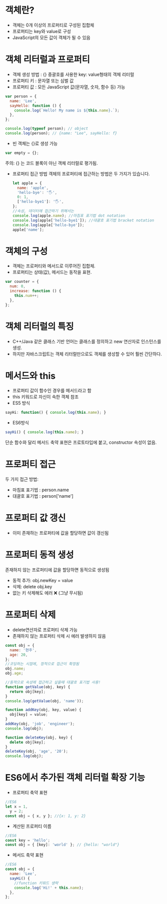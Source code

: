 # 객체란?

- 객체는 0개 이상의 프로퍼티로 구성된 집합체
- 프로퍼티는 key와 value로 구성
- JavaScript의 모든 값이 객체가 될 수 있음

# 객체 리터럴과 프로퍼티

- 객체 생성 방법 : {} 중괄호를 사용한 key: value형태의 객체 리터럴
- 프로퍼티 키 : 문자열 또는 심벌 값
- 프로퍼티 값 : 모든 JavaScript 값(문자열, 숫자, 함수 등) 가능

```javascript
var person = {
  name: 'Lee',
  sayHello: function () {
    console.log(`Hello! My name is ${this.name}.`);
  },
};

console.log(typeof person); // object
console.log(person); // {name: "Lee", sayHello: f}
```

- 빈 객체는 {}로 생성 가능

```javascript
var empty = {};
```

주의: {} 는 코드 블록이 아닌 객체 리터럴로 평가됨.

- 프로퍼티 접근 방법
  객체의 프로퍼티에 접근하는 방법은 두 가지가 있습니다.

  ```javascript
  let apple = {
    name: 'apple',
    'hello-bye': '🖐️',
    0: 1,
    ['hello-bye1']: '🖐️',
  };
  //속성, 데이터에 접근하기 위해서는
  console.log(apple.name); //마침표 표기법 dot notation
  console.log(apple['hello-bye1']); //대괄호 표기법 bracket notation
  console.log(apple['hello-bye']);
  apple['name'];
  ```

# 객체의 구성

- 객체는 프로퍼티와 메서드로 이루어진 집합체.
- 프로퍼티는 상태(값), 메서드는 동작을 표현.

```javascript
var counter = {
  num: 0,
  increase: function () {
    this.num++;
  },
};
```

# 객체 리터럴의 특징

- C++/Java 같은 클래스 기반 언어는 클래스를 정의하고 new 연산자로 인스턴스를 생성.
- 하지만 자바스크립트는 객체 리터럴만으로도 객체를 생성할 수 있어 훨씬 간단하다.

# 메서드와 this

- 프로퍼티 값이 함수인 경우를 메서드라고 함
- this 키워드로 자신이 속한 객체 참조
- ES5 방식

```javascript
sayHi: function() { console.log(this.name); }
```

- ES6방식

```javascript
sayHi() { console.log(this.name); }
```

단순 함수와 달리 메서드 축약 표현은 프로토타입에 붙고, constructor 속성이 없음.

# 프로퍼티 접근

두 가지 접근 방법:

- 마침표 표기법 : person.name
- 대괄호 표기법 : person['name']

# 프로퍼티 값 갱신

- 이미 존재하는 프로퍼티에 값을 할당하면 값이 갱신됨

# 프로퍼티 동적 생성

존재하지 않는 프로퍼티에 값을 할당하면 동적으로 생성됨

- 동적 추가: obj.newKey = value
- 삭제: delete obj.key
- 없는 키 삭제해도 에러 ❌ (그냥 무시됨)

# 프로퍼티 삭제

- delete연산자로 프로퍼티 삭제 가능
- 존재하지 않는 프로퍼티 삭제 시 에러 발생하지 않음

```javascript
const obj = {
  name: '현주',
  age: 20,
};
//코딩하는 시점에, 정적으로 접근이 확정됨
obj.name;
obj.age;

//동적으로 속성에 접근하고 싶을때 대괄호 표기법 사용!
function getValue(obj, key) {
  return obj[key];
}
console.log(getValue(obj, 'name'));

function addKey(obj, key, value) {
  obj[key] = value;
}
addKey(obj, 'job', 'engineer');
console.log(obj);

function deleteKey(obj, key) {
  delete obj[key];
}
deleteKey(obj, 'age', '20');
console.log(obj);
```

# ES6에서 추가된 객체 리터럴 확장 기능

- 프로퍼티 축약 표현

```javascript
//ES6
let x = 1,
  y = 2;
const obj = { x, y }; //{x: 1, y: 2}
```

- 계산된 프로퍼티 이름

```javascript
//ES6
const key = 'hello';
const obj = { [key]: 'world' }; // {hello: "world"}
```

- 메서드 축약 표현

```javascript
//ES6
const obj = {
  name: 'Lee',
  sayHi() {
    //function 키워드 생략
    console.log('Hi!' + this.name);
  },
};
```
